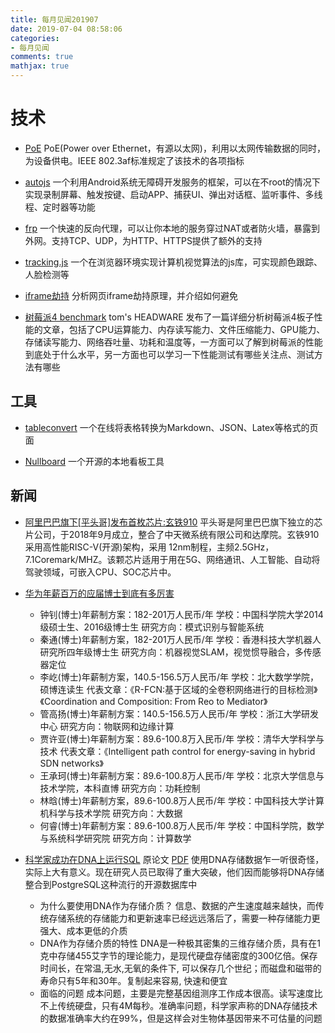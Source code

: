 ```yaml
---
title: 每月见闻201907
date: 2019-07-04 08:58:06
categories:
- 每月见闻
comments: true
mathjax: true
---
```


# 技术
* [PoE](https://baike.baidu.com/item/POE/65616?fr=aladdin)
PoE(Power over Ethernet，有源以太网)，利用以太网传输数据的同时，为设备供电。IEEE 802.3af标准规定了该技术的各项指标

* [autojs](https://hyb1996.github.io/AutoJs-Docs/#/)
一个利用Android系统无障碍开发服务的框架，可以在不root的情况下实现录制屏幕、触发按键、启动APP、捕获UI、弹出对话框、监听事件、多线程、定时器等功能

* [frp](https://github.com/fatedier/frp)
一个快速的反向代理，可以让你本地的服务穿过NAT或者防火墙，暴露到外网。支持TCP、UDP，为HTTP、HTTPS提供了额外的支持

* [tracking.js](https://trackingjs.com/)
一个在浏览器环境实现计算机视觉算法的js库，可实现颜色跟踪、人脸检测等

* [iframe劫持](https://javascript.info/clickjacking)
分析网页iframe劫持原理，并介绍如何避免

* [树莓派4 benchmark](https://www.tomshardware.com/reviews/raspberry-pi-4-b,6193.html)
tom's HEADWARE 发布了一篇详细分析树莓派4板子性能的文章，包括了CPU运算能力、内存读写能力、文件压缩能力、GPU能力、存储读写能力、网络吞吐量、功耗和温度等，一方面可以了解到树莓派的性能到底处于什么水平，另一方面也可以学习一下性能测试有哪些关注点、测试方法有哪些

## 工具
* [tableconvert](https://tableconvert.com/)
一个在线将表格转换为Markdown、JSON、Latex等格式的页面

* [Nullboard](https://github.com/apankrat/nullboard)
一个开源的本地看板工具

## 新闻
* [阿里巴巴旗下[平头哥]发布首枚芯片:玄铁910](https://baijiahao.baidu.com/s?id=1640010983448530393&wfr=spider&for=pc)
平头哥是阿里巴巴旗下独立的芯片公司，于2018年9月成立，整合了中天微系统有限公司和达摩院。玄铁910采用高性能RISC-V(开源)架构，采用 12nm制程，主频2.5GHz，7.1Coremark/MHZ。该颗芯片适用于用在5G、网络通讯、人工智能、自动将驾驶领域，可嵌入CPU、SOC芯片中。

* [华为年薪百万的应届博士到底有多厉害](https://www.zhihu.com/question/336447092)
    * 钟钊(博士)年薪制方案：182-201万人民币/年
    学校：中国科学院大学2014级硕士生、2016级博士生
    研究方向：模式识别与智能系统
    * 秦通(博士)年薪制方案，182-201万人民币/年
    学校：香港科技大学机器人研究所四年级博士生
    研究方向：机器视觉SLAM，视觉惯导融合，多传感器定位
    * 李屹(博士)年薪制方案，140.5-156.5万人民币/年
    学校：北大数学学院，硕博连读生
    代表文章：《R-FCN:基于区域的全卷积网络进行的目标检测》《Coordination and Composition: From Reo to Mediator》
    * 管高扬(博士)年薪制方案：140.5-156.5万人民币/年
    学校：浙江大学研发中心
    研究方向：物联网和边缘计算
    * 贾许亚(博士)年薪制方案：89.6-100.8万入民币/年
    学校：清华大学科学与技术
    代表文章：《Intelligent path control for energy-saving in hybrid SDN networks》
    * 王承珂(博士)年薪制方案：89.6-100.8万人民币/年
    学校：北京大学信息与技术学院，本科直博
    研究方向：功耗控制
    * 林晗(博士)年薪制方案，89.6-100.8万人民币/年
    学校：中国科技大学计算机科学与技术学院
    研究方向：大数据
    * 何睿(博士)年薪制方案：89.6-100.8万人民币/年
    学校：中国科学院，数学与系统科学研究院
    研究方向：计算数学


* [科学家成功在DNA上运行SQL](https://www.zhihu.com/question/336650298) 原论文 [PDF](/download/每月见闻201907/data-publi-5783.pdf)
使用DNA存储数据乍一听很奇怪，实际上大有意义。现在研究人员已取得了重大突破，他们因而能够将DNA存储整合到PostgreSQL这种流行的开源数据库中
    * 为什么要使用DNA作为存储介质？
    信息、数据的产生速度越来越快，而传统存储系统的存储能力和更新速率已经远远落后了，需要一种存储能力更强大、成本更低的介质
    * DNA作为存储介质的特性
    DNA是一种极其密集的三维存储介质，具有在1克中存储455艾字节的理论能力，是现代硬盘存储密度的300亿倍。保存时间长，在常温,无水,无氧的条件下, 可以保存几个世纪；而磁盘和磁带的寿命只有5年和30年。复制起来容易, 快速和便宜
    * 面临的问题
    成本问题，主要是完整基因组测序工作成本很高。读写速度比不上传统硬盘，只有4M每秒。准确率问题，科学家声称的DNA存储技术的数据准确率大约在99%，但是这样会对生物体基因带来不可估量的问题
